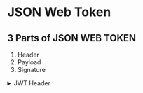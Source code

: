<h1>JSON Web Token</h1> 
<h2>3 Parts of JSON WEB TOKEN</h2>
<ol>
  <li>Header</li>
  <li>Payload</li>
  <li>Signature</li>
</ol>
<details>
    <summary>JWT Header</summary>
    Contains the type of token to be created, and the signing algorithm you're going to use. The type is always 'JWT'
```
{
      'alg': 'HS256',  
      'typ': 'JWT'
}
```
</details>
